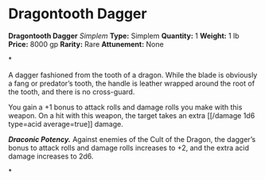 # Dragontooth Dagger

**Dragontooth Dagger**
_Simplem_
**Type:** Simplem
**Quantity:** 1
**Weight:** 1 lb
**Price:** 8000 gp
**Rarity:** Rare
**Attunement:** None

*<p>A dagger fashioned from the tooth of a dragon. While the blade is obviously a fang or predator’s tooth, the handle is leather wrapped around the root of the tooth, and there is no cross-guard.

You gain a +1 bonus to attack rolls and damage rolls you make with this weapon. On a hit with this weapon, the target takes an extra  [[/damage 1d6 type=acid average=true]] damage.

***Draconic Potency.*** Against enemies of the Cult of the Dragon, the dagger’s bonus to attack rolls and damage rolls increases to +2, and the extra acid damage increases to 2d6.</p>*